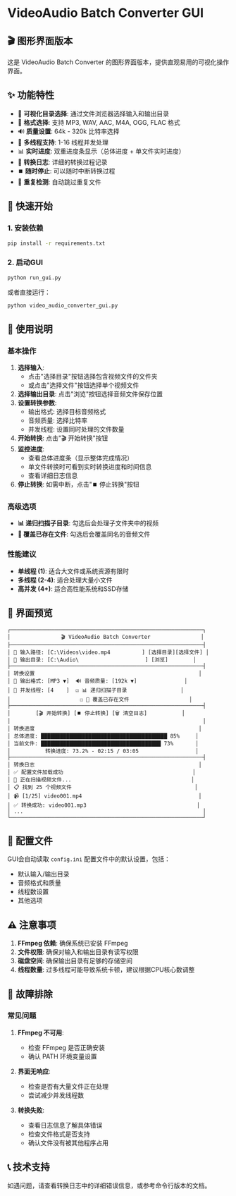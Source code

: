 # VideoAudio Batch Converter GUI

## 🎬 图形界面版本

这是 VideoAudio Batch Converter 的图形界面版本，提供直观易用的可视化操作界面。

## ✨ 功能特性

- 📂 **可视化目录选择**: 通过文件浏览器选择输入和输出目录
- 🎵 **格式选择**: 支持 MP3, WAV, AAC, M4A, OGG, FLAC 格式
- 🔊 **质量设置**: 64k - 320k 比特率选择
- 🧵 **多线程支持**: 1-16 线程并发处理
- 📊 **实时进度**: 双重进度条显示（总体进度 + 单文件实时进度）
- 📝 **转换日志**: 详细的转换过程记录
- ⏹️ **随时停止**: 可以随时中断转换过程
- 🔄 **重复检测**: 自动跳过重复文件

## 🚀 快速开始

### 1. 安装依赖
```bash
pip install -r requirements.txt
```

### 2. 启动GUI
```bash
python run_gui.py
```

或者直接运行：
```bash
python video_audio_converter_gui.py
```

## 📖 使用说明

### 基本操作
1. **选择输入**: 
   - 点击"选择目录"按钮选择包含视频文件的文件夹
   - 或点击"选择文件"按钮选择单个视频文件
2. **选择输出目录**: 点击"浏览"按钮选择音频文件保存位置
3. **设置转换参数**:
   - 输出格式: 选择目标音频格式
   - 音频质量: 选择比特率
   - 并发线程: 设置同时处理的文件数量
4. **开始转换**: 点击"🎬 开始转换"按钮
5. **监控进度**: 
   - 查看总体进度条（显示整体完成情况）
   - 单文件转换时可看到实时转换进度和时间信息
   - 查看详细日志信息
6. **停止转换**: 如需中断，点击"⏹️ 停止转换"按钮

### 高级选项
- **📊 递归扫描子目录**: 勾选后会处理子文件夹中的视频
- **🔄 覆盖已存在文件**: 勾选后会覆盖同名的音频文件

### 性能建议
- **单线程 (1)**: 适合大文件或系统资源有限时
- **多线程 (2-4)**: 适合处理大量小文件
- **高并发 (4+)**: 适合高性能系统和SSD存储

## 🎯 界面预览

```
┌─────────────────────────────────────────────────────────────┐
│                🎬 VideoAudio Batch Converter                │
├─────────────────────────────────────────────────────────────┤
│ 📂 输入路径: [C:\Videos\video.mp4          ] [选择目录][选择文件] │
│ 📁 输出目录: [C:\Audio\                     ] [浏览]        │
├─────────────────────────────────────────────────────────────┤
│ 转换设置                                                    │
│ 🎵 输出格式: [MP3 ▼]  🔊 音频质量: [192k ▼]               │
│ 🧵 并发线程: [4    ]  ☑ 📊 递归扫描子目录                 │
│                      ☐ 🔄 覆盖已存在文件                   │
├─────────────────────────────────────────────────────────────┤
│        [🎬 开始转换] [⏹️ 停止转换] [🗑️ 清空日志]           │
│                                                             │
│ 转换进度                                                    │
│ 总体进度: ████████████████████████████████████████ 85%     │
│ 当前文件: ██████████████████████████████████████ 73%       │
│           转换进度: 73.2% - 02:15 / 03:05                  │
├─────────────────────────────────────────────────────────────┤
│ 转换日志                                                    │
│ ✅ 配置文件加载成功                                         │
│ 🔎 正在扫描视频文件...                                      │
│ 📋 找到 25 个视频文件                                       │
│ 📹 [1/25] video001.mp4                                     │
│ ✅ 转换成功: video001.mp3                                   │
│ ...                                                         │
└─────────────────────────────────────────────────────────────┘
```

## 🔧 配置文件

GUI会自动读取 `config.ini` 配置文件中的默认设置，包括：
- 默认输入/输出目录
- 音频格式和质量
- 线程数设置
- 其他选项

## ⚠️ 注意事项

1. **FFmpeg 依赖**: 确保系统已安装 FFmpeg
2. **文件权限**: 确保对输入和输出目录有读写权限
3. **磁盘空间**: 确保输出目录有足够的存储空间
4. **线程数量**: 过多线程可能导致系统卡顿，建议根据CPU核心数调整

## 🐛 故障排除

### 常见问题
1. **FFmpeg 不可用**: 
   - 检查 FFmpeg 是否正确安装
   - 确认 PATH 环境变量设置

2. **界面无响应**:
   - 检查是否有大量文件正在处理
   - 尝试减少并发线程数

3. **转换失败**:
   - 查看日志信息了解具体错误
   - 检查文件格式是否支持
   - 确认文件没有被其他程序占用

## 📞 技术支持

如遇问题，请查看转换日志中的详细错误信息，或参考命令行版本的文档。